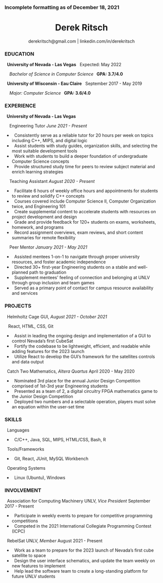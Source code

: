 ### Incomplete formatting as of December 18, 2021
# <h1 align="center">Derek Ritsch</h1> 
<p align="center">derekritsch@gmail.com | linkedin.com/in/derekritsch</p>

### **EDUCATION**
&nbsp;&nbsp;**University of Nevada - Las Vegas** &nbsp;&nbsp;Expected: May 2022

*&nbsp;&nbsp;&nbsp;&nbsp;Bachelor of Science in Computer Science*           **&nbsp;&nbsp;GPA: 3.7/4.0**

&nbsp;&nbsp;**University of Wisconsin - Eau Claire**  &nbsp;&nbsp;September 2017 - May 2019 

*&nbsp;&nbsp;&nbsp;&nbsp;Major: Computer Science*          **&nbsp;&nbsp;GPA:  3.6/4.0**

### **EXPERIENCE**

**&ensp;University of Nevada - Las Vegas**

&nbsp;&nbsp;&nbsp;&nbsp;Engineering Tutor               *June 2021 - Present*
<ul>
  <li>&nbsp;&nbsp;Consistently serve as a reliable tutor for 20 hours per week on topics including C++, MIPS, and digital logic</li>
  <li>&nbsp;&nbsp;Assist students with study guides, organization skills, and selecting the most suitable development tools</li>
  <li>&nbsp;&nbsp;Work with students to build a deeper foundation of undergraduate Computer Science concepts</li>
  <li>&nbsp;&nbsp;Provide structured study time for peers to review subject material and enrich learning strategies</li>
</ul>

&nbsp;&nbsp;&nbsp;&nbsp;Teaching Assistant *August 2020 - Present*
<ul>
  <li>&nbsp;&nbsp;Facilitate 6 hours of weekly office hours and appointments for students to review and solidify C++ concepts</li>
  <li>&nbsp;&nbsp;Courses covered include Computer Science II, Computer Organization twice, and Engineering 101</li>
  <li>&nbsp;&nbsp;Create supplemental content to accelerate students with resources on project development and design</li>
  <li>&nbsp;&nbsp;Grade and provide feedback for 120+ students on exams, worksheets, homework, and programs</li>
  <li>&nbsp;&nbsp;Record assignment overviews, exam reviews, and short content summaries for remote flexibility</li>
</ul>

&nbsp;&nbsp;&nbsp;&nbsp;Peer Mentor   *January 2021 - May 2021*
<ul>
  <li>&nbsp;&nbsp;Assisted mentees 1-on-1 to navigate through proper university resources, and foster academic independence</li>
  <li>&nbsp;&nbsp;Directed 30+ first-year Engineering students on a stable and well-planned path to graduation</li>
  <li>&nbsp;&nbsp;Supplement mentees' feeling of connection and belonging at UNLV through group inclusion and team games</li>
  <li>&nbsp;&nbsp;Served as a primary point of contact for campus resource availability and services</li>
</ul>

### **PROJECTS**

&nbsp;&nbsp;Helmholtz Cage GUI,   *August 2021 - October 2021*

&nbsp;&nbsp;&nbsp;React, HTML, CSS, Git
<ul>
  <li>&nbsp;&nbsp;Assist in leading the ongoing design and implementation of a GUI to control Nevada’s first CubeSat</li>
  <li>&nbsp;&nbsp;Fortify the codebase to be lightweight, efficient, and readable while adding features for the 2023 launch</li>
  <li>&nbsp;&nbsp;Utilize React to develop the GUI’s framework for the satellites controls and data output</li>
</ul>

&nbsp;&nbsp;Catch Two Mathematics, *Altera Quartus*            April 2020 - May 2020
<ul>
  <li>&nbsp;&nbsp;Nominated 3rd place for the annual Junior Design Competition comprised of 1st-3rd year Engineering students</li>
  <li>&nbsp;&nbsp;Presented as a team of 2, a digital circuitry FPGA mathematics game to the Junior Design Competition</li>
  <li>&nbsp;&nbsp;Deployed two numbers and a selectable operation, players must solve an equation within the user-set time</li>
</ul>

### **SKILLS**

&nbsp;&nbsp;Languages

<ul>
	<li>&nbsp;&nbsp;C/C++, Java, SQL, MIPS, HTML/CSS, Bash, R</li>
</ul>

&nbsp;&nbsp;Tools/Frameworks

<ul>
	<li>&nbsp;&nbsp;Git, React, JUnit, MySQL Workbench</li>
</ul>

&nbsp;&nbsp;Operating Systems
<ul>
	<li>&nbsp;&nbsp;Linux (Ubuntu), Windows</li>
</ul>

### **INVOLVEMENT**

&nbsp;&nbsp;Association for Computing Machinery UNLV, *Vice President*  September 2017 - Present 
<ul>
	<li>&nbsp;&nbsp;Participate in weekly events to prepare for competitive programming competitions</li>
	<li>&nbsp;&nbsp;Competed in the 2021 International Collegiate Programming Contest (ICPC)</li>
</ul>

&nbsp;&nbsp;RebelSat UNLV, *Member*                     August 2021 - Present 
<ul>
	<li>&nbsp;&nbsp;Work as a team to prepare for the 2023 launch of Nevada’s first cube satellite to space</li>
	<li>&nbsp;&nbsp;Design the user interface schematics, and update the team weekly on new features to implement</li>
	<li>&nbsp;&nbsp;Help lead the software team to create a long-standing platform for future UNLV students</li>
</ul>
